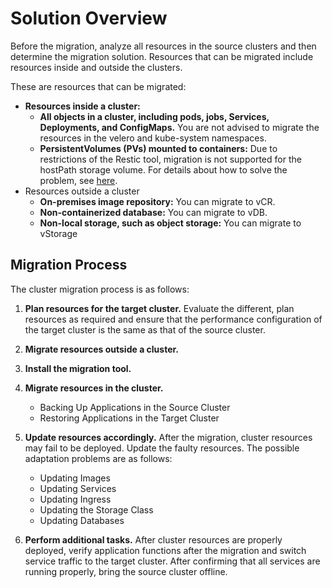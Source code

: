 # Solution Overview

Before the migration, analyze all resources in the source clusters and then determine the migration solution. Resources that can be migrated include resources inside and outside the clusters.

These are resources that can be migrated:

* **Resources inside a cluster:**
  * **All objects in a cluster, including pods, jobs, Services, Deployments, and ConfigMaps.** You are not advised to migrate the resources in the velero and kube-system namespaces.
  * **PersistentVolumes (PVs) mounted to containers:** Due to restrictions of the Restic tool, migration is not supported for the hostPath storage volume. For details about how to solve the problem, see [here](/vcontainer-helm-infra-documentation/helm-charts/migrate/more-usage/troubleshooting.html#storage-volumes-of-the-hostpath-type-cannot-be-backed-up).
* Resources outside a cluster
  * **On-premises image repository:** You can migrate to vCR.
  * **Non-containerized database:** You can migrate to vDB.
  * **Non-local storage, such as object storage:** You can migrate to vStorage

## Migration Process

The cluster migration process is as follows:

1. **Plan resources for the target cluster.** Evaluate the different, plan resources as required and ensure that the performance configuration of the target cluster is the same as that of the source cluster.

2. **Migrate resources outside a cluster.**
3. **Install the migration tool.**
4. **Migrate resources in the cluster.**
    * Backing Up Applications in the Source Cluster
    * Restoring Applications in the Target Cluster
5. **Update resources accordingly.** After the migration, cluster resources may fail to be deployed. Update the faulty resources. The possible adaptation problems are as follows:
    * Updating Images
    * Updating Services
    * Updating Ingress
    * Updating the Storage Class
    * Updating Databases

6. **Perform additional tasks.** After cluster resources are properly deployed, verify application functions after the migration and switch service traffic to the target cluster. After confirming that all services are running properly, bring the source cluster offline.
